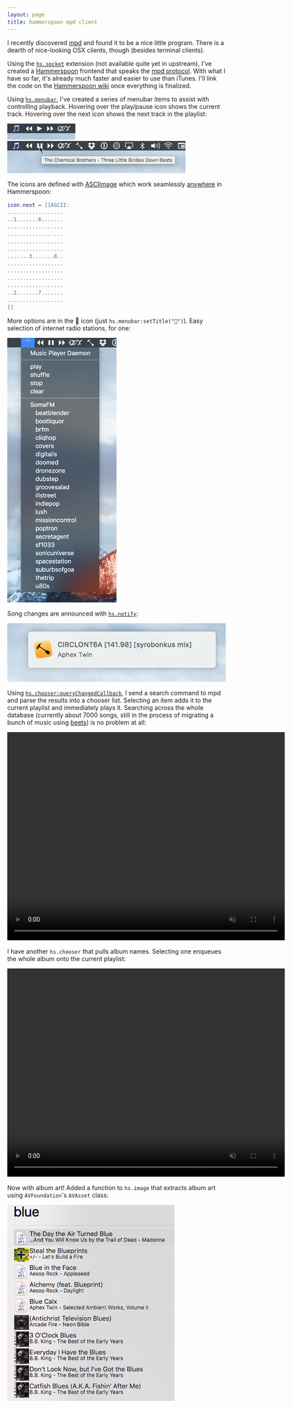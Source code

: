 ```yaml
---
layout: page
title: hammerspoon mpd client
---
```


I recently discovered [mpd](http://www.musicpd.org) and found it to be a nice little program. There is a dearth of nice-looking OSX clients, though (besides terminal clients).

Using the [`hs.socket`](https://github.com/Hammerspoon/hammerspoon/pull/791) extension (not available quite yet in upstream), I've created a [Hammerspoon](http://hammerspoon.org) frontend that speaks the [mpd protocol](http://www.musicpd.org/doc/protocol/index.html). With what I have so far, it's already much faster and easier to use than iTunes. I'll link the code on the [Hammerspoon wiki](https://github.com/Hammerspoon/hammerspoon/wiki/Sample-Configurations) once everything is finalized.

Using [`hs.menubar`](http://www.hammerspoon.org/docs/hs.menubar.html), I've created a series of menubar items to assist with controlling playback. Hovering over the play/pause icon shows the current track. Hovering over the next icon shows the next track in the playlist:  

![](media/paused.png)  
![](media/tooltip.png)

The icons are defined with [ASCIImage](https://github.com/cparnot/ASCIImage) which work seamlessly [anywhere](http://www.hammerspoon.org/docs/hs.image.html#imageFromASCII) in Hammerspoon:  

```lua
icon.next = [[ASCII:  
..................  
..1.......6.......  
..................  
..................  
..................  
..................  
.......3.......8..  
..................  
..................  
..................  
..................  
..2.......7.......  
..................  
]]
```

More options are in the 🎵 icon (just `hs.menubar:setTitle("🎵")`). Easy selection of internet radio stations, for one:  

![](media/dropdown.png)

Song changes are announced with [`hs.notify`](http://www.hammerspoon.org/docs/hs.notify.html):  

![](media/notification.png)


Using [`hs.chooser:queryChangedCallback`](http://www.hammerspoon.org/docs/hs.chooser.html#queryChangedCallback), I send a search command to mpd and parse the results into a chooser list. Selecting an item adds it to the current playlist and immediately plays it.
Searching across the whole database (currently about 7000 songs, still in the process of migrating a bunch of music using [beets](http://beets.io)) is no problem at all:  

<p><video width="640" height="480" autoplay loop muted>
<source src="media/search.mp4" type="video/mp4">
</video></p>

I have another `hs.chooser` that pulls album names. Selecting one enqueues the whole album onto the current playlist:  

<p><video width="640" height="480" autoplay loop muted>
<source src="media/album.mp4" type="video/mp4">
</video></p>

Now with album art! Added a function to `hs.image` that extracts album art using `AVFoundation`'s `AVAsset` class:  

![](media/albumart.png)

